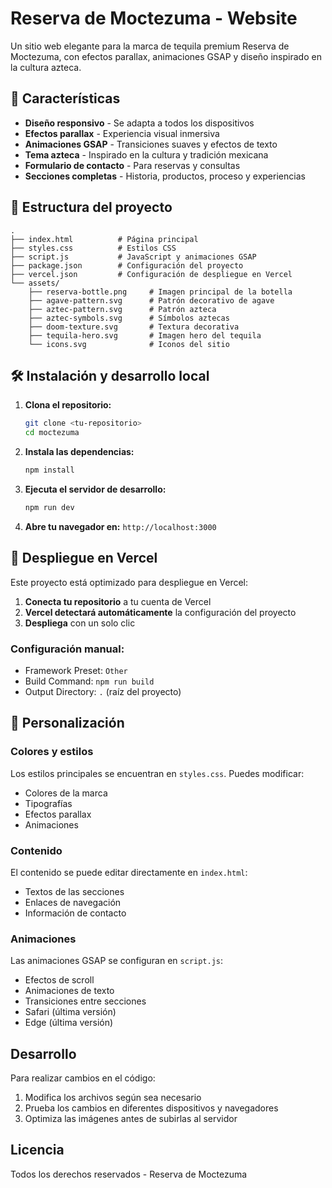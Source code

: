 # Reserva de Moctezuma - Website

Un sitio web elegante para la marca de tequila premium Reserva de Moctezuma, con efectos parallax, animaciones GSAP y diseño inspirado en la cultura azteca.

## 🚀 Características

- **Diseño responsivo** - Se adapta a todos los dispositivos
- **Efectos parallax** - Experiencia visual inmersiva
- **Animaciones GSAP** - Transiciones suaves y efectos de texto
- **Tema azteca** - Inspirado en la cultura y tradición mexicana
- **Formulario de contacto** - Para reservas y consultas
- **Secciones completas** - Historia, productos, proceso y experiencias

## 📁 Estructura del proyecto

```
.
├── index.html          # Página principal
├── styles.css          # Estilos CSS
├── script.js           # JavaScript y animaciones GSAP
├── package.json        # Configuración del proyecto
├── vercel.json         # Configuración de despliegue en Vercel
└── assets/
    ├── reserva-bottle.png     # Imagen principal de la botella
    ├── agave-pattern.svg      # Patrón decorativo de agave
    ├── aztec-pattern.svg      # Patrón azteca
    ├── aztec-symbols.svg      # Símbolos aztecas
    ├── doom-texture.svg       # Textura decorativa
    ├── tequila-hero.svg       # Imagen hero del tequila
    └── icons.svg              # Iconos del sitio

```

## 🛠️ Instalación y desarrollo local

1. **Clona el repositorio:**
   ```bash
   git clone <tu-repositorio>
   cd moctezuma
   ```

2. **Instala las dependencias:**
   ```bash
   npm install
   ```

3. **Ejecuta el servidor de desarrollo:**
   ```bash
   npm run dev
   ```

4. **Abre tu navegador en:** `http://localhost:3000`

## 🚀 Despliegue en Vercel

Este proyecto está optimizado para despliegue en Vercel:

1. **Conecta tu repositorio** a tu cuenta de Vercel
2. **Vercel detectará automáticamente** la configuración del proyecto
3. **Despliega** con un solo clic

### Configuración manual:
- Framework Preset: `Other`
- Build Command: `npm run build`
- Output Directory: `.` (raíz del proyecto)

## 🎨 Personalización

### Colores y estilos
Los estilos principales se encuentran en `styles.css`. Puedes modificar:
- Colores de la marca
- Tipografías
- Efectos parallax
- Animaciones

### Contenido
El contenido se puede editar directamente en `index.html`:
- Textos de las secciones
- Enlaces de navegación
- Información de contacto

### Animaciones
Las animaciones GSAP se configuran en `script.js`:
- Efectos de scroll
- Animaciones de texto
- Transiciones entre secciones
- Safari (última versión)
- Edge (última versión)

## Desarrollo

Para realizar cambios en el código:

1. Modifica los archivos según sea necesario
2. Prueba los cambios en diferentes dispositivos y navegadores
3. Optimiza las imágenes antes de subirlas al servidor

## Licencia

Todos los derechos reservados - Reserva de Moctezuma
